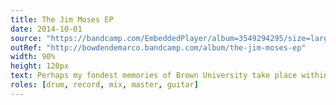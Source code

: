 ```yaml
---
title: The Jim Moses EP
date: 2014-10-01
source: "https://bandcamp.com/EmbeddedPlayer/album=3549294295/size=large/bgcol=ffffff/linkcol=0687f5/tracklist=false/artwork=small/transparent=true/"
outRef: "http://bowdendemarco.bandcamp.com/album/the-jim-moses-ep"
width: 90%
height: 120px
text: Perhaps my fondest memories of Brown University take place within the Granoff Recording Studio. In the fall semester of 2014, I had the opportunity to take "Advanced Recording Studio Techniques," under Professor Jim Moses. The course was highly collaborative, and I had the pleasure of working with Peter Bowden. Our homework consisted of outfitting a guitar and drum kit with microphones, hitting record, and improvising together for several hours. We'd reconvene the next day, and pick out our favorite few minutes to mix and master. The Jim Moses EP is a small selection of our works from that semester.
roles: [drum, record, mix, master, guitar]
---
```

